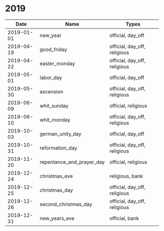 # 2019

| Date       | Name                      | Types                        |
|------------|---------------------------|------------------------------|
| 2019-01-01 | new_year                  | official, day_off            |
| 2019-04-19 | good_friday               | official, day_off, religious |
| 2019-04-22 | easter_monday             | official, day_off, religious |
| 2019-05-01 | labor_day                 | official, day_off            |
| 2019-05-30 | ascension                 | official, day_off, religious |
| 2019-06-09 | whit_sunday               | official, religious          |
| 2019-06-10 | whit_monday               | official, day_off, religious |
| 2019-10-03 | german_unity_day          | official, day_off            |
| 2019-10-31 | reformation_day           | official, day_off, religious |
| 2019-11-20 | repentance_and_prayer_day | official, religious          |
| 2019-12-24 | christmas_eve             | religious, bank              |
| 2019-12-25 | christmas_day             | official, day_off, religious |
| 2019-12-26 | second_christmas_day      | official, day_off, religious |
| 2019-12-31 | new_years_eve             | official, bank               |
